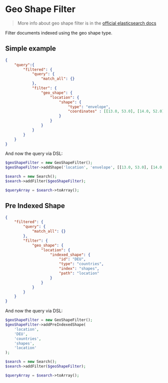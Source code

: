 # Geo Shape Filter

> More info about geo shape filter is in the [official elasticsearch docs][1]

Filter documents indexed using the geo shape type.

## Simple example

```JSON
{
    "query":{
        "filtered": {
            "query": {
                "match_all": {}
            },
            "filter": {
                "geo_shape": {
                    "location": {
                        "shape": {
                            "type": "envelope",
                            "coordinates" : [[13.0, 53.0], [14.0, 52.0]]
                        }
                    }
                }
            }
        }
    }
}
```

And now the query via DSL:

```php
$geoShapeFilter = new GeoShapeFilter();
$geoShapeFilter->addShape('location', 'envelope', [[13.0, 53.0], [14.0, 52.0]]);

$search = new Search();
$search->addFilter($geoShapeFilter);

$queryArray = $search->toArray();
```

## Pre Indexed Shape

```JSON
{
    "filtered": {
        "query": {
            "match_all": {}
        },
        "filter": {
            "geo_shape": {
                "location": {
                    "indexed_shape": {
                        "id": "DEU",
                        "type": "countries",
                        "index": "shapes",
                        "path": "location"
                    }
                }
            }
        }
    }
}
```

And now the query via DSL:

```php
$geoShapeFilter = new GeoShapeFilter();
$geoShapeFilter->addPreIndexedShape(
    'location',
    'DEU',
    'countries',
    'shapes',
    'location'
);

$search = new Search();
$search->addFilter($geoShapeFilter);

$queryArray = $search->toArray();
```


[1]: https://www.elastic.co/guide/en/elasticsearch/reference/current/query-dsl-geo-shape-filter.html
